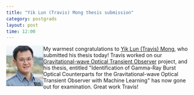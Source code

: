 ```yaml
---
title: "Yik Lun (Travis) Mong thesis submission"
category: postgrads
layout: post
time: 12:00
---
```

<p>
<img src="/images/mong-travis-ozgrav19-web.jpg" width="100" align="left">
My warmest congratulations to <a
href="https://www.linkedin.com/in/travis-mong-4709631b0">Yik Lun (Travis)
Mong</a>, who submitted his
thesis today! Travis worked on our <a
href="http://goto-observatory.org">Gravitational-wave Optical Transient
Observer</a> project, and his thesis, entitled "Identification of
Gamma-Ray Burst Optical Counterparts for the Gravitational-wave Optical
Transient Observer with Machine Learning" has now gone out for
examination. Great work Travis!
</p>
